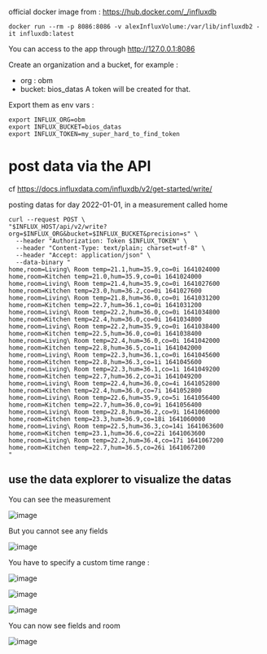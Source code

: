 
official docker image from : https://hub.docker.com/_/influxdb
```
docker run --rm -p 8086:8086 -v alexInfluxVolume:/var/lib/influxdb2 -it influxdb:latest
```
You can access to the app through http://127.0.0.1:8086

Create an organization and a bucket, for example :
- org : obm
- bucket: bios_datas
A token will be created for that.

Export them as env vars :
```
export INFLUX_ORG=obm
export INFLUX_BUCKET=bios_datas
export INFLUX_TOKEN=my_super_hard_to_find_token
```

# post data via the API

cf https://docs.influxdata.com/influxdb/v2/get-started/write/

posting datas for day 2022-01-01, in a measurement called home

```
curl --request POST \
"$INFLUX_HOST/api/v2/write?org=$INFLUX_ORG&bucket=$INFLUX_BUCKET&precision=s" \
  --header "Authorization: Token $INFLUX_TOKEN" \
  --header "Content-Type: text/plain; charset=utf-8" \
  --header "Accept: application/json" \
  --data-binary "
home,room=Living\ Room temp=21.1,hum=35.9,co=0i 1641024000
home,room=Kitchen temp=21.0,hum=35.9,co=0i 1641024000
home,room=Living\ Room temp=21.4,hum=35.9,co=0i 1641027600
home,room=Kitchen temp=23.0,hum=36.2,co=0i 1641027600
home,room=Living\ Room temp=21.8,hum=36.0,co=0i 1641031200
home,room=Kitchen temp=22.7,hum=36.1,co=0i 1641031200
home,room=Living\ Room temp=22.2,hum=36.0,co=0i 1641034800
home,room=Kitchen temp=22.4,hum=36.0,co=0i 1641034800
home,room=Living\ Room temp=22.2,hum=35.9,co=0i 1641038400
home,room=Kitchen temp=22.5,hum=36.0,co=0i 1641038400
home,room=Living\ Room temp=22.4,hum=36.0,co=0i 1641042000
home,room=Kitchen temp=22.8,hum=36.5,co=1i 1641042000
home,room=Living\ Room temp=22.3,hum=36.1,co=0i 1641045600
home,room=Kitchen temp=22.8,hum=36.3,co=1i 1641045600
home,room=Living\ Room temp=22.3,hum=36.1,co=1i 1641049200
home,room=Kitchen temp=22.7,hum=36.2,co=3i 1641049200
home,room=Living\ Room temp=22.4,hum=36.0,co=4i 1641052800
home,room=Kitchen temp=22.4,hum=36.0,co=7i 1641052800
home,room=Living\ Room temp=22.6,hum=35.9,co=5i 1641056400
home,room=Kitchen temp=22.7,hum=36.0,co=9i 1641056400
home,room=Living\ Room temp=22.8,hum=36.2,co=9i 1641060000
home,room=Kitchen temp=23.3,hum=36.9,co=18i 1641060000
home,room=Living\ Room temp=22.5,hum=36.3,co=14i 1641063600
home,room=Kitchen temp=23.1,hum=36.6,co=22i 1641063600
home,room=Living\ Room temp=22.2,hum=36.4,co=17i 1641067200
home,room=Kitchen temp=22.7,hum=36.5,co=26i 1641067200
"
```
## use the data explorer to visualize the datas

You can see the measurement

![image](https://github.com/dromotherm/sandbox/assets/24553739/0396bec9-e5b4-4dfe-b5af-4ab68974fcef)

But you cannot see any fields

![image](https://github.com/dromotherm/sandbox/assets/24553739/51df6a45-9077-40bf-88d9-1af4e0775d20)

You have to specify a custom time range :

![image](https://github.com/dromotherm/sandbox/assets/24553739/f28198c6-d4a8-40ba-a89e-d561720d3ef2)

![image](https://github.com/dromotherm/sandbox/assets/24553739/203c8835-3126-45db-94b3-c6fe2b80d478)

![image](https://github.com/dromotherm/sandbox/assets/24553739/3d7461da-7046-49e6-a981-f01aa503b36a)

You can now see fields and room

![image](https://github.com/dromotherm/sandbox/assets/24553739/9928702f-0476-4781-8be0-c15630dcf71d)
